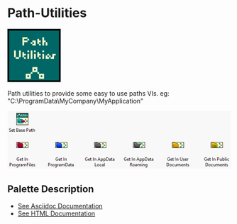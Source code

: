# Path-Utilities
![Palette Icon](Support/palette-icon-120x120.png)

Path utilities to provide some easy to use paths VIs.
eg: "C:\ProgramData\MyCompany\MyApplication"

![Full Palette](Support/palette.png)

## Palette Description

- [See Asciidoc Documentation](Antidoc-Output/Project-Documentation.adoc)
- [See HTML Documentation](Antidoc-Output/Project-Documentation.html)